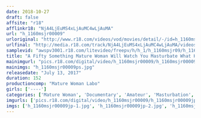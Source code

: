 ```yaml
---
date: 2018-10-27
draft: false
affsite: "r18"
afflinkr18: "NjA4LjEuMS4xLjAuMC4wLjAuMA"
url: "h_1160msjr00009"
urloriginal: "http://www.r18.com/videos/vod/movies/detail/-/id=h_1160msjr00009"
urlfinal: "http://media.r18.com/track/NjA4LjEuMS4xLjAuMC4wLjAuMA/videos/vod/movies/detail/-/id=h_1160msjr00009"
samplevid: "awspv3001.r18.com/litevideo/freepv/h/h_1/h_1160msjr09/h_1160msjr09_dmb_w.mp4"
title: "A Fifty Something Mature Woman Will Watch You Masturbate What Happens When You Let An Old Lady See A Rock Hard Cock Up Close?"
mainimgurl: "pics.r18.com/digital/video/h_1160msjr00009/h_1160msjr00009ps.jpg"
mainimgs: "h_1160msjr00009ps.jpg"
releasedate: "July 13, 2017"
duration: 152
productioncomp: "Mature Woman Labo"
girls: ['----']
categories: ['Mature Woman', 'Documentary', 'Amateur', 'Masturbation', 'Hi-Def']
imgurls: ['pics.r18.com/digital/video/h_1160msjr00009/h_1160msjr00009jp-1.jpg', 'pics.r18.com/digital/video/h_1160msjr00009/h_1160msjr00009jp-2.jpg', 'pics.r18.com/digital/video/h_1160msjr00009/h_1160msjr00009jp-3.jpg', 'pics.r18.com/digital/video/h_1160msjr00009/h_1160msjr00009jp-4.jpg', 'pics.r18.com/digital/video/h_1160msjr00009/h_1160msjr00009jp-5.jpg', 'pics.r18.com/digital/video/h_1160msjr00009/h_1160msjr00009jp-6.jpg', 'pics.r18.com/digital/video/h_1160msjr00009/h_1160msjr00009jp-7.jpg', 'pics.r18.com/digital/video/h_1160msjr00009/h_1160msjr00009jp-8.jpg', 'pics.r18.com/digital/video/h_1160msjr00009/h_1160msjr00009jp-9.jpg', 'pics.r18.com/digital/video/h_1160msjr00009/h_1160msjr00009jp-10.jpg', 'pics.r18.com/digital/video/h_1160msjr00009/h_1160msjr00009jp-11.jpg', 'pics.r18.com/digital/video/h_1160msjr00009/h_1160msjr00009jp-12.jpg', 'pics.r18.com/digital/video/h_1160msjr00009/h_1160msjr00009jp-13.jpg', 'pics.r18.com/digital/video/h_1160msjr00009/h_1160msjr00009jp-14.jpg', 'pics.r18.com/digital/video/h_1160msjr00009/h_1160msjr00009jp-15.jpg', 'pics.r18.com/digital/video/h_1160msjr00009/h_1160msjr00009jp-16.jpg', 'pics.r18.com/digital/video/h_1160msjr00009/h_1160msjr00009jp-17.jpg', 'pics.r18.com/digital/video/h_1160msjr00009/h_1160msjr00009jp-18.jpg', 'pics.r18.com/digital/video/h_1160msjr00009/h_1160msjr00009jp-19.jpg', 'pics.r18.com/digital/video/h_1160msjr00009/h_1160msjr00009jp-20.jpg']
imgs: ['h_1160msjr00009jp-1.jpg', 'h_1160msjr00009jp-2.jpg', 'h_1160msjr00009jp-3.jpg', 'h_1160msjr00009jp-4.jpg', 'h_1160msjr00009jp-5.jpg', 'h_1160msjr00009jp-6.jpg', 'h_1160msjr00009jp-7.jpg', 'h_1160msjr00009jp-8.jpg', 'h_1160msjr00009jp-9.jpg', 'h_1160msjr00009jp-10.jpg', 'h_1160msjr00009jp-11.jpg', 'h_1160msjr00009jp-12.jpg', 'h_1160msjr00009jp-13.jpg', 'h_1160msjr00009jp-14.jpg', 'h_1160msjr00009jp-15.jpg', 'h_1160msjr00009jp-16.jpg', 'h_1160msjr00009jp-17.jpg', 'h_1160msjr00009jp-18.jpg', 'h_1160msjr00009jp-19.jpg', 'h_1160msjr00009jp-20.jpg']
---
```

